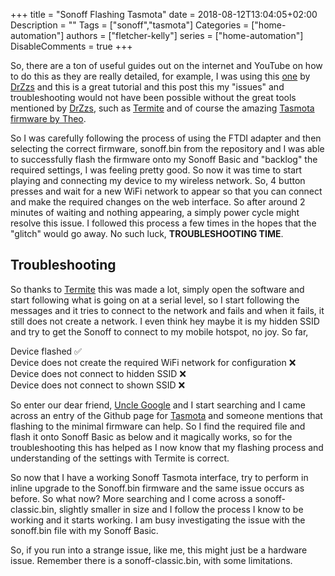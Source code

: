 +++
title = "Sonoff Flashing Tasmota"
date = 2018-08-12T13:04:05+02:00
Description = ""
Tags = ["sonoff","tasmota"]
Categories = ["home-automation"]
authors = ["fletcher-kelly"]
series = ["home-automation"]
DisableComments = true
+++

So, there are a ton of useful guides out on the internet and YouTube on how to do this as they are really detailed, for example, I was using this [one](https://www.youtube.com/watch?v=KMiP9Ku71To) by [DrZzs](https://www.youtube.com/channel/UC7G4tLa4Kt6A9e3hJ-HO8ng) and this is a great tutorial and this post this my "issues" and troubleshooting would not have been possible without the great tools mentioned by [DrZzs](https://www.youtube.com/channel/UC7G4tLa4Kt6A9e3hJ-HO8ng), such as [Termite](https://www.compuphase.com/software_termite.htm) and of course the amazing [Tasmota firmware by Theo](https://tasmota.github.io/docs/).

So I was carefully following the process of using the FTDI adapter and then selecting the correct firmware, sonoff.bin from the repository and I was able to successfully flash the firmware onto my Sonoff Basic and "backlog" the required settings, I was feeling pretty good. So now it was time to start playing and connecting my device to my wireless network. So, 4 button presses and wait for a new WiFi network to appear so that you can connect and make the required changes on the web interface. So after around 2 minutes of waiting and nothing appearing, a simply power cycle might resolve this issue. I followed this process a few times in the hopes that the "glitch" would go away. No such luck, **TROUBLESHOOTING TIME**.

## **Troubleshooting**

So thanks to [Termite](https://www.compuphase.com/software_termite.htm) this was made a lot, simply open the software and start following what is going on at a serial level, so I start following the messages and it tries to connect to the network and fails and when it fails, it still does not create a network. I even think hey maybe it is my hidden SSID and try to get the Sonoff to connect to my mobile hotspot, no joy. So far,

Device flashed ✅  
Device does not create the required WiFi network for configuration ❌  
Device does not connect to hidden SSID ❌  
Device does not connect to shown SSID ❌  

So enter our dear friend, [Uncle Google](www.google.com) and I start searching and I came across an entry of the Github page for [Tasmota](https://github.com/arendst/Sonoff-Tasmota) and someone mentions that flashing to the minimal firmware can help. So I find the required file and flash it onto Sonoff Basic as below and it magically works, so for the troubleshooting this has helped as I now know that my flashing process and understanding of the settings with Termite is correct.

So now that I have a working Sonoff Tasmota interface, try to perform in inline upgrade to the Sonoff.bin firmware and the same issue occurs as before. So what now? More searching and I come across a sonoff-classic.bin, slightly smaller in size and I follow the process I know to be working and it starts working. I am busy investigating the issue with the sonoff.bin file with my Sonoff Basic.

So, if you run into a strange issue, like me, this might just be a hardware issue. Remember there is a sonoff-classic.bin, with some limitations.
